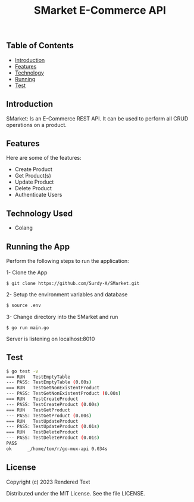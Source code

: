 <h1 align="center">SMarket E-Commerce API </h1> <br>




## Table of Contents

- [Introduction](#introduction)
- [Features](#features)
- [Technology](#Technology-Used)
- [Running](#Running-the-application)
- [Test](#Test)



## Introduction

SMarket: Is an E-Commerce REST API. It can be used to perform all CRUD operations on a product.


## Features
Here are some of the features:
- Create Product
- Get Product(s)
- Update Product
- Delete Product
- Authenticate Users

## Technology Used
- Golang

## Running the App
Perform the following steps to run the application:

1- Clone the App

```
$ git clone https://github.com/Surdy-A/SMarket.git
``` 

2- Setup the environment variables and database
``` bash
$ source .env
```

3- Change directory into the SMarket and run

```
$ go run main.go
``` 

Server is listening on localhost:8010

## Test

```bash
$ go test -v
=== RUN   TestEmptyTable
--- PASS: TestEmptyTable (0.00s)
=== RUN   TestGetNonExistentProduct
--- PASS: TestGetNonExistentProduct (0.00s)
=== RUN   TestCreateProduct
--- PASS: TestCreateProduct (0.00s)
=== RUN   TestGetProduct
--- PASS: TestGetProduct (0.00s)
=== RUN   TestUpdateProduct
--- PASS: TestUpdateProduct (0.01s)
=== RUN   TestDeleteProduct
--- PASS: TestDeleteProduct (0.01s)
PASS
ok      _/home/tom/r/go-mux-api 0.034s
```

## License

Copyright (c) 2023 Rendered Text

Distributed under the MIT License. See the file LICENSE.
